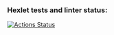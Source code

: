 ### Hexlet tests and linter status:
[![Actions Status](https://github.com/PeterGrn05/frontend-project-11/actions/workflows/hexlet-check.yml/badge.svg)](https://github.com/PeterGrn05/frontend-project-11/actions)